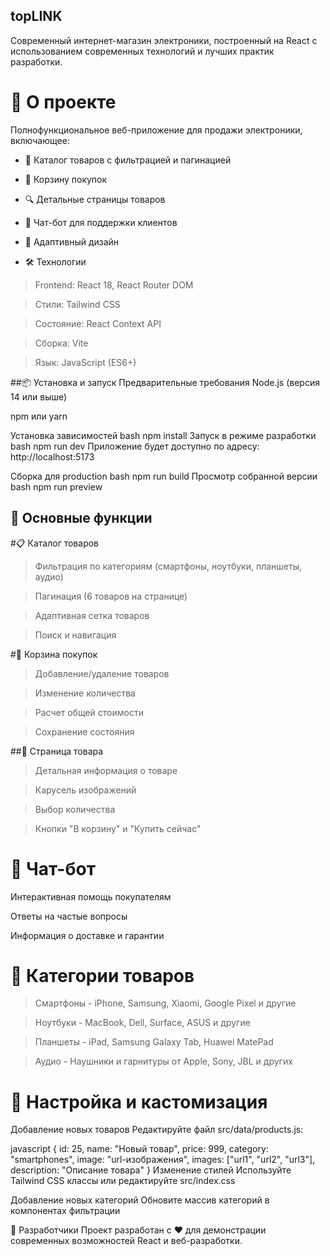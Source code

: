 ## topLINK
Современный интернет-магазин электроники, построенный на React с использованием современных технологий и лучших практик разработки.

# 🚀 О проекте
Полнофункциональное веб-приложение для продажи электроники, включающее:

* 📱 Каталог товаров с фильтрацией и пагинацией

* 🛒 Корзину покупок

* 🔍 Детальные страницы товаров

* 💬 Чат-бот для поддержки клиентов

* 🎨 Адаптивный дизайн

* 🛠 Технологии
>Frontend: React 18, React Router DOM

>Стили: Tailwind CSS

>Состояние: React Context API

>Сборка: Vite

>Язык: JavaScript (ES6+)

##📦 Установка и запуск
Предварительные требования
Node.js (версия 14 или выше)

npm или yarn

Установка зависимостей
bash
npm install
Запуск в режиме разработки
bash
npm run dev
Приложение будет доступно по адресу: http://localhost:5173

Сборка для production
bash
npm run build
Просмотр собранной версии
bash
npm run preview

## 🎯 Основные функции
#📋 Каталог товаров
>Фильтрация по категориям (смартфоны, ноутбуки, планшеты, аудио)

>Пагинация (6 товаров на странице)

>Адаптивная сетка товаров

>Поиск и навигация

#🛒 Корзина покупок
>Добавление/удаление товаров

>Изменение количества

>Расчет общей стоимости

>Сохранение состояния

##📱 Страница товара
>Детальная информация о товаре

>Карусель изображений

>Выбор количества

>Кнопки "В корзину" и "Купить сейчас"

# 💬 Чат-бот
Интерактивная помощь покупателям

Ответы на частые вопросы

Информация о доставке и гарантии

# 📱 Категории товаров
>Смартфоны - iPhone, Samsung, Xiaomi, Google Pixel и другие

>Ноутбуки - MacBook, Dell, Surface, ASUS и другие

>Планшеты - iPad, Samsung Galaxy Tab, Huawei MatePad

>Аудио - Наушники и гарнитуры от Apple, Sony, JBL и других

# 🔧 Настройка и кастомизация
Добавление новых товаров
Редактируйте файл src/data/products.js:

javascript
{
  id: 25,
  name: "Новый товар",
  price: 999,
  category: "smartphones",
  image: "url-изображения",
  images: ["url1", "url2", "url3"],
  description: "Описание товара"
}
Изменение стилей
Используйте Tailwind CSS классы или редактируйте src/index.css

Добавление новых категорий
Обновите массив категорий в компонентах фильтрации


👥 Разработчики
Проект разработан с ❤️ для демонстрации современных возможностей React и веб-разработки.
